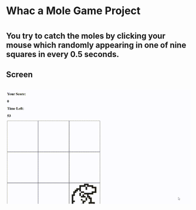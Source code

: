 
<h1>Whac a Mole Game Project<h1>

<h2>You try to catch the moles by clicking your mouse which randomly appearing in one of nine squares in every 0.5 seconds.<h2>

<h2>Screen<h2>

![](video.gif)

